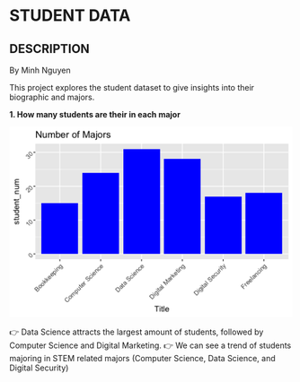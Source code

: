 # STUDENT DATA

## DESCRIPTION
By Minh Nguyen

This project explores the student dataset to give insights into their biographic and majors. 

**1. How many students are their in each major**

![Histogram by Majors](https://github.com/minhnbnguyen/DATA-332/blob/main/student_data/chart/%23majors%20histogram.png)

👉 Data Science attracts the largest amount of students, followed by Computer Science and Digital Marketing.
👉 We can see a trend of students majoring in STEM related majors (Computer Science, Data Science, and Digital Security)
